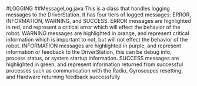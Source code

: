 #LOGGING
##MessageLog.java
This is a class that handles logging messages to the DriverStation. It has four tiers of logged messages:  ERROR, INFORMATION, WARNING, and SUCCESS. ERROR messages are highlighted in red, and represent a critical error which will effect the behavior of the robot. WARNING messages are highlighted in orange, and represent critical information which is important to not, but will not effect the behavior of the robot. INFORMATION messages are highlighted in purple, and represent information or feedback to the DriverStation, this can be debug info, process status, or system startup information. SUCCESS messages are highlighted in green, and represent information returned from successful processes such as communication with the Radio, Gyroscopes resetting, and Hardware returning feedback successfully